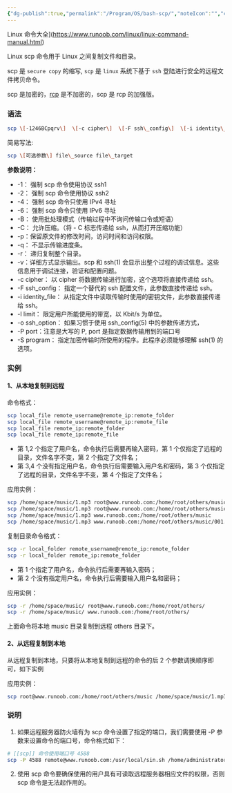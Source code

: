 ```yaml
---
{"dg-publish":true,"permalink":"/Program/OS/bash-scp/","noteIcon":"","created":"2024-05-22T16:17:54.159+08:00"}
---
```


 Linux 命令大全](https://www.runoob.com/linux/linux-command-manual.html)

Linux scp 命令用于 Linux 之间复制文件和目录。

scp 是 `secure copy` 的缩写, `scp` 是 `linux` 系统下基于 `ssh` 登陆进行安全的远程文件拷贝命令。

scp 是加密的，[rcp](https://www.runoob.com/linux/linux-comm-rcp.html) 是不加密的，scp 是 rcp 的加强版。

### 语法

```bash
scp \[-1246BCpqrv\]  \[-c cipher\]  \[-F ssh\_config\]  \[-i identity\_file\]  \[-l limit\]  \[-o ssh\_option\]  \[-P port\]  \[-S program\]  \[\[user@\]host1:\]file1 \[...\]  \[\[user@\]host2:\]file2
```

简易写法:

```bash
scp \[可选参数\] file\_source file\_target 
```

**参数说明：** 

-   \-1： 强制 scp 命令使用协议 ssh1
-   \-2： 强制 scp 命令使用协议 ssh2
-   \-4： 强制 scp 命令只使用 IPv4 寻址
-   \-6： 强制 scp 命令只使用 IPv6 寻址
-   \-B： 使用批处理模式（传输过程中不询问传输口令或短语）
-   \-C： 允许压缩。（将 - C 标志传递给 ssh，从而打开压缩功能）
-   \-p：保留原文件的修改时间，访问时间和访问权限。
-   \-q： 不显示传输进度条。
-   \-r： 递归复制整个目录。
-   \-v：详细方式显示输出。scp 和 ssh(1) 会显示出整个过程的调试信息。这些信息用于调试连接，验证和配置问题。
-   \-c cipher： 以 cipher 将数据传输进行加密，这个选项将直接传递给 ssh。
-   \-F ssh_config： 指定一个替代的 ssh 配置文件，此参数直接传递给 ssh。
-   \-i identity_file： 从指定文件中读取传输时使用的密钥文件，此参数直接传递给 ssh。
-   \-l limit： 限定用户所能使用的带宽，以 Kbit/s 为单位。
-   \-o ssh_option： 如果习惯于使用 ssh_config(5) 中的参数传递方式，
-   \-P port：注意是大写的 P, port 是指定数据传输用到的端口号
-   \-S program： 指定加密传输时所使用的程序。此程序必须能够理解 ssh(1) 的选项。

### 实例

#### 1、从本地复制到远程

命令格式：

```bash
scp local_file remote_username@remote_ip:remote_folder 
scp local_file remote_username@remote_ip:remote_file 
scp local_file remote_ip:remote_folder
scp local_file remote_ip:remote_file 
```

-   第 1,2 个指定了用户名，命令执行后需要再输入密码，第 1 个仅指定了远程的目录，文件名字不变，第 2 个指定了文件名；
-   第 3,4 个没有指定用户名，命令执行后需要输入用户名和密码，第 3 个仅指定了远程的目录，文件名字不变，第 4 个指定了文件名；

应用实例：

```bash
scp /home/space/music/1.mp3 root@www.runoob.com:/home/root/others/music 
scp /home/space/music/1.mp3 root@www.runoob.com:/home/root/others/music/001.mp3 
scp /home/space/music/1.mp3 www.runoob.com:/home/root/others/music 
scp /home/space/music/1.mp3 www.runoob.com:/home/root/others/music/001.mp3  
```

复制目录命令格式：

```bash
scp -r local_folder remote_username@remote_ip:remote_folder 
scp -r local_folder remote_ip:remote_folder 
```

-   第 1 个指定了用户名，命令执行后需要再输入密码；
-   第 2 个没有指定用户名，命令执行后需要输入用户名和密码；

应用实例：

```bash
scp -r /home/space/music/ root@www.runoob.com:/home/root/others/
scp -r /home/space/music/ www.runoob.com:/home/root/others/  
```

上面命令将本地 music 目录复制到远程 others 目录下。

#### 2、从远程复制到本地

从远程复制到本地，只要将从本地复制到远程的命令的后 2 个参数调换顺序即可，如下实例

应用实例：

```bash
scp root@www.runoob.com:/home/root/others/music /home/space/music/1.mp3 scp \-r www.runoob.com:/home/root/others/ /home/space/music/
```

### 说明

1. 如果远程服务器防火墙有为 scp 命令设置了指定的端口，我们需要使用 -P 参数来设置命令的端口号，命令格式如下：

```bash
# [[scp]] 命令使用端口号 4588 
scp -P 4588 remote@www.runoob.com:/usr/local/sin.sh /home/administrator
```

2. 使用 scp 命令要确保使用的用户具有可读取远程服务器相应文件的权限，否则 scp 命令是无法起作用的。

